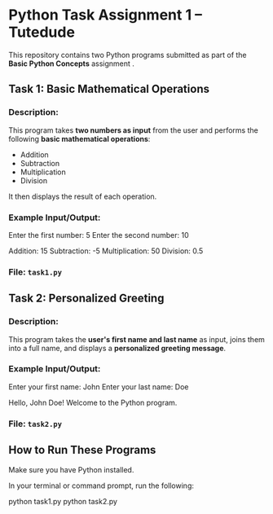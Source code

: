 # Python Task Assignment 1 – Tutedude

This repository contains two Python programs submitted as part of the **Basic Python Concepts** assignment .



##  Task 1: Basic Mathematical Operations

###  Description:
This program takes **two numbers as input** from the user and performs the following **basic mathematical operations**:

- Addition
- Subtraction
- Multiplication
- Division

It then displays the result of each operation.

###  Example Input/Output:
Enter the first number: 5
Enter the second number: 10

Addition: 15
Subtraction: -5
Multiplication: 50
Division: 0.5

###  File: `task1.py`




##  Task 2: Personalized Greeting

###  Description:
This program takes the **user's first name and last name** as input, joins them into a full name, and displays a **personalized greeting message**.

###  Example Input/Output:
Enter your first name: John
Enter your last name: Doe

Hello, John Doe! Welcome to the Python program.

###  File: `task2.py`




##  How to Run These Programs

Make sure you have Python installed.

In your terminal or command prompt, run the following:

python task1.py
python task2.py

